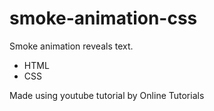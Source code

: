 # smoke-animation-css

Smoke animation reveals text.

- HTML
- CSS


Made using youtube tutorial by Online Tutorials
